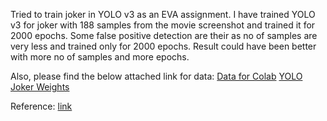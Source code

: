 Tried to train joker in YOLO v3 as an EVA assignment. I have trained YOLO v3 for joker with 188 samples from the movie screenshot and trained it 
for 2000 epochs. Some false positive detection are their as no of samples are very less and trained only for 2000 epochs. 
Result could have been better with more no of samples and more epochs.

Also, please find the below attached link for data:
[Data for Colab](https://drive.google.com/file/d/1hdVqHwJLkeJuS4OP9b7VFjymdOpQCEKV/view?usp=sharing)
[YOLO Joker Weights](https://drive.google.com/file/d/1vkohRz-P3xP9oN5fYc2P_t8gK-m4nnP7/view?usp=sharing)

Reference:
[link](https://medium.com/@today.rafi/train-your-own-tiny-yolo-v3-on-google-colaboratory-with-the-custom-dataset-2e35db02bf8f)
